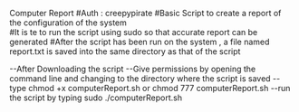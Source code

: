Computer Report
#Auth : creepypirate
#Basic Script to create a report of the configuration of the system  
#It is te to run the script using sudo so that accurate report can be generated
#After the script has been run on the system , a file named report.txt is saved into the same directory as that of the script

--After Downloading the script
--Give permissions by opening the command line and changing to the directory where the script is saved
--type chmod +x computerReport.sh  or  chmod 777 computerReport.sh
--run the script by typing sudo ./computerReport.sh



